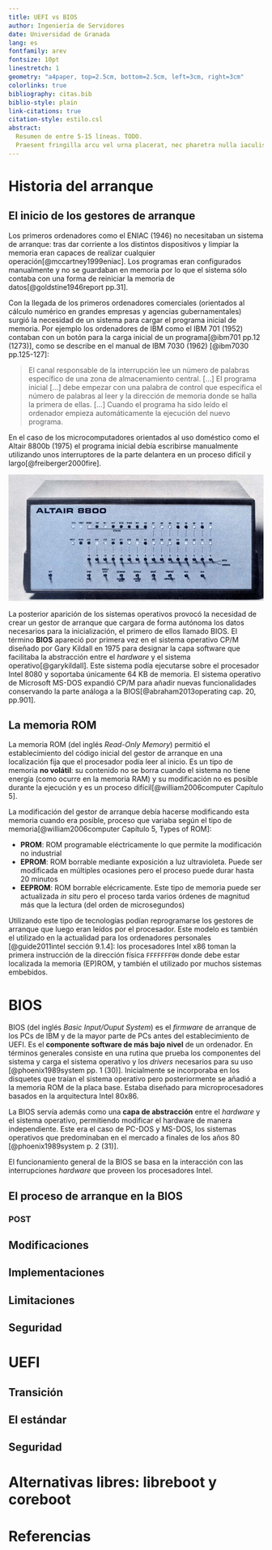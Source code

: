 ```yaml
---
title: UEFI vs BIOS
author: Ingeniería de Servidores
date: Universidad de Granada
lang: es
fontfamily: arev
fontsize: 10pt
linestretch: 1
geometry: "a4paper, top=2.5cm, bottom=2.5cm, left=3cm, right=3cm"
colorlinks: true
bibliography: citas.bib
biblio-style: plain
link-citations: true
citation-style: estilo.csl
abstract:
  Resumen de entre 5-15 líneas. TODO.
  Praesent fringilla arcu vel urna placerat, nec pharetra nulla iaculis. Suspendisse dolor est, dapibus sed eleifend sit amet, elementum semper purus. Nam nec neque ligula. Sed convallis viverra tortor, vitae mattis lectus congue id. Pellentesque dui dui, faucibus eu tellus pellentesque, sagittis efficitur leo. Ut consequat sapien quis ipsum placerat eleifend. Nunc maximus tincidunt magna, ac tempor urna convallis vitae. Quisque at sapien est. Fusce ultrices auctor arcu vel scelerisque. Quisque sapien libero, efficitur id diam vel, sollicitudin lacinia erat. Pellentesque lobortis nunc mi. Suspendisse consectetur lacus nisi, vel tristique urna interdum at. Integer vehicula eu massa eleifend laoreet. Duis euismod velit sit amet quam sagittis, auctor feugiat ipsum volutpat. 
---
```


<!--
Cosas a tener en cuenta:
- Las figuras deben ir referenciadas. Las imágenes que sean estrechas deben ir a un lado.
- Las referencias bibliográficas irán numeradas y referenciadas: libros, cosas de fabricantes, revisiones de profesionales. 
- Hay que incluir transparencias.pdf con 8-12 transparencias y cuestionario.ods con 4-6 preguntas tipo test y soluciones relacionadas con el tema.
- Las referencias van entre corchetes y el nombre empieza con @: [@referencia]
-->

# Historia del arranque

## El inicio de los gestores de arranque

Los primeros ordenadores como el ENIAC (1946) no necesitaban un sistema de arranque: tras dar corriente a los distintos dispositivos y limpiar la memoria eran capaces de realizar cualquier operación[@mccartney1999eniac]. Los programas eran configurados manualmente y no se guardaban en memoria por lo que el sistema sólo contaba con una forma de reiniciar la memoria de datos[@goldstine1946report pp.31].

Con la llegada de los primeros ordenadores comerciales (orientados al cálculo numérico en grandes empresas y agencias gubernamentales) surgió la necesidad de un sistema para cargar el programa inicial de memoria. Por ejemplo los ordenadores de IBM  como el IBM 701 (1952) contaban con un botón para la carga inicial de un programa[@ibm701 pp.12 (1273)], como se describe en el manual de IBM 7030 (1962) [@ibm7030 pp.125-127]:

> El canal responsable de la interrupción lee un número de palabras específico de una zona de almacenamiento central. [...] El programa inicial [...] debe empezar con una palabra de control que especifica el número de palabras al leer y la dirección de memoria donde se halla la primera de ellas. [...] Cuando el programa ha sido leído el ordenador empieza automáticamente la ejecución del nuevo programa.

En el caso de los microcomputadores orientados al uso doméstico como el Altair 8800b (1975) el programa inicial debía escribirse manualmente utilizando unos interruptores de la parte delantera en un proceso difícil y largo[@freiberger2000fire].

![Imagen de un anuncio de Altair8800b. Los interruptores de la parte delantera permitían escribir cada palabra en la memoria interna indicando su estado bit a bit. De [Popular Electronics, 1975](http://www.swtpc.com/mholley/PopularElectronics/Jan1975/PE_Jan1975.htm) ](imgs/altair8800b.png) 

<!-- El primer gestor de arranque-->
La posterior aparición de los sistemas operativos provocó la necesidad de crear un gestor de arranque que cargara de forma autónoma los datos necesarios para la inicialización, el primero de ellos llamado BIOS. El término **BIOS** apareció por primera vez en el sistema operativo CP/M diseñado por Gary Kildall en 1975 para designar la capa software que facilitaba la abstracción entre el *hardware* y el sistema operativo[@garykildall]. Este sistema podía ejecutarse sobre el procesador Intel 8080 y soportaba únicamente 64 KB de memoria. El sistema operativo de Microsoft MS-DOS expandió CP/M para añadir nuevas funcionalidades conservando la parte análoga a la BIOS[@abraham2013operating cap. 20, pp.901].

## La memoria ROM

La memoria ROM (del inglés *Read-Only Memory*) permitió el establecimiento del código inicial del gestor de arranque en una localización fija que el procesador podía leer al inicio. Es un tipo de memoria **no volátil**: su contenido no se borra cuando el sistema no tiene energía (como ocurre en la memoria RAM) y su modificación no es posible durante la ejecución y es un proceso difícil[@william2006computer Capítulo 5].

La modificación del gestor de arranque debía hacerse modificando esta memoria cuando era posible, proceso que variaba según el tipo de memoria[@william2006computer Capítulo 5, Types of ROM]:

- **PROM**: ROM programable eléctricamente lo que permite la modificación no industrial
- **EPROM**: ROM borrable mediante exposición a luz ultravioleta. Puede ser modificada en múltiples ocasiones pero el proceso puede durar hasta 20 minutos
- **EEPROM**: ROM borrable elécricamente. Este tipo de memoria puede ser actualizada *in situ* pero el proceso tarda varios órdenes de magnitud más que la lectura (del orden de microsegundos)

Utilizando este tipo de tecnologías podían reprogramarse los gestores de arranque que luego eran leídos por el procesador. Este modelo es también el utilizado en la actualidad para los ordenadores personales [@guide2011intel sección 9.1.4]: los procesadores Intel x86 toman la primera instrucción de la dirección física `FFFFFFF0H` donde debe estar localizada la memoria (EP)ROM, y también el utilizado por muchos sistemas embebidos.


# BIOS

BIOS (del inglés *Basic Input/Ouput System*) es el *firmware* de arranque de los PCs de IBM y de la mayor parte de PCs antes del establecimiento de UEFI. Es el **componente software de más bajo nivel** de un ordenador. En términos generales consiste en una rutina que prueba los componentes del sistema y carga el sistema operativo y los *drivers* necesarios para su uso [@phoenix1989system pp. 1 (30)]. Inicialmente se incorporaba en los disquetes que traían el sistema operativo pero posteriormente se añadió a la memoria ROM de la placa base. Estaba diseñado para microprocesadores basados en la arquitectura Intel 80x86.

La BIOS servía además como una **capa de abstracción** entre el *hardware* y el sistema operativo, permitiendo modificar el hardware de manera independiente. Este era el caso de PC-DOS y MS-DOS, los sistemas operativos que predominaban en el mercado a finales de los años 80 [@phoenix1989system p. 2 (31)].

El funcionamiento general de la BIOS se basa en la interacción con las interrupciones *hardware* que proveen los procesadores Intel.


## El proceso de arranque en la BIOS
### POST
## Modificaciones
## Implementaciones
## Limitaciones
## Seguridad
<!--Cómo poner una contraseña y qué hacer si se nos olvida (quitar la pila) -->

# UEFI

## Transición 
<!--Por qué hemos pasado de BIOS a UEFI-->
## El estándar
<!--Quién lo define y donde está-->
## Seguridad
<!--Cómo poner una contraseña y qué hacer si se nos olvida (quitar la pila) -->

<!--
TODO:
No he encontrado nada de nada en servidores salvo https://firmware.intel.com/sites/default/files/STTS001%20-%20SF15_STTS001_100f.pdf
En clase dijo que podíamos hablar de "Firmware de racks que controla y monitoriza el rack y sus componentes (más específico de servidores y CPD [centro de procesamiento de datos ])"
-->
# Alternativas libres: libreboot y coreboot
# Referencias
